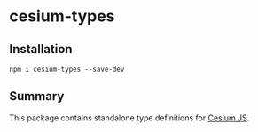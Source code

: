 # cesium-types

## Installation

`npm i cesium-types --save-dev`

## Summary

This package contains standalone type definitions for [Cesium JS](https://github.com/CesiumGS/cesium).